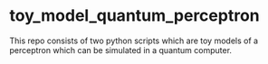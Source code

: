 # toy_model_quantum_perceptron
This repo consists of two python scripts which are toy models of a perceptron which can be simulated in a quantum computer.
